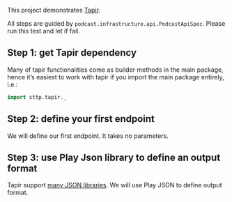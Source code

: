 This project demonstrates [Tapir].

All steps are guided by `podcast.infrastructure.api.PodcastApiSpec`. Please run this test and let if fail.

## Step 1: get Tapir dependency

Many of tapir functionalities come as builder methods in the main package, hence it’s easiest to work  with tapir if you
import the main package entirely, i.e.:

```scala
import sttp.tapir._
```

## Step 2: define your first endpoint

We will define our first endpoint. It takes no parameters.

## Step 3: use Play Json library to define an output format

Tapir support [many JSON libraries][tapirJSON]. We will use Play JSON to define output format.  

[Tapir]: https://tapir.softwaremill.com
[TapirJSON]: https://tapir.softwaremill.com/en/latest/endpoint/json.html
